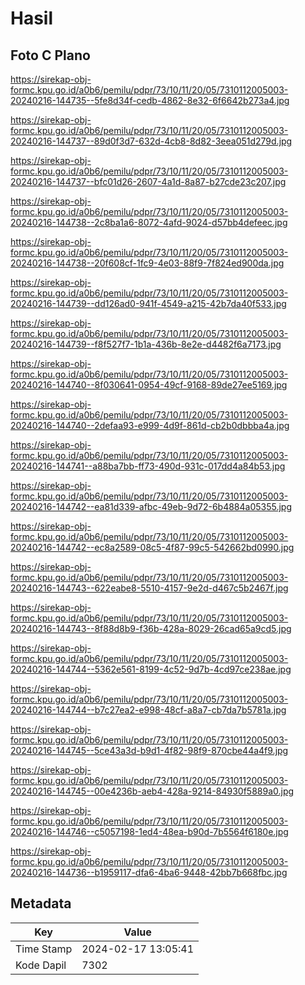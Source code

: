 # Hasil

## Foto C Plano

https://sirekap-obj-formc.kpu.go.id/a0b6/pemilu/pdpr/73/10/11/20/05/7310112005003-20240216-144735--5fe8d34f-cedb-4862-8e32-6f6642b273a4.jpg

https://sirekap-obj-formc.kpu.go.id/a0b6/pemilu/pdpr/73/10/11/20/05/7310112005003-20240216-144737--89d0f3d7-632d-4cb8-8d82-3eea051d279d.jpg

https://sirekap-obj-formc.kpu.go.id/a0b6/pemilu/pdpr/73/10/11/20/05/7310112005003-20240216-144737--bfc01d26-2607-4a1d-8a87-b27cde23c207.jpg

https://sirekap-obj-formc.kpu.go.id/a0b6/pemilu/pdpr/73/10/11/20/05/7310112005003-20240216-144738--2c8ba1a6-8072-4afd-9024-d57bb4defeec.jpg

https://sirekap-obj-formc.kpu.go.id/a0b6/pemilu/pdpr/73/10/11/20/05/7310112005003-20240216-144738--20f608cf-1fc9-4e03-88f9-7f824ed900da.jpg

https://sirekap-obj-formc.kpu.go.id/a0b6/pemilu/pdpr/73/10/11/20/05/7310112005003-20240216-144739--dd126ad0-941f-4549-a215-42b7da40f533.jpg

https://sirekap-obj-formc.kpu.go.id/a0b6/pemilu/pdpr/73/10/11/20/05/7310112005003-20240216-144739--f8f527f7-1b1a-436b-8e2e-d4482f6a7173.jpg

https://sirekap-obj-formc.kpu.go.id/a0b6/pemilu/pdpr/73/10/11/20/05/7310112005003-20240216-144740--8f030641-0954-49cf-9168-89de27ee5169.jpg

https://sirekap-obj-formc.kpu.go.id/a0b6/pemilu/pdpr/73/10/11/20/05/7310112005003-20240216-144740--2defaa93-e999-4d9f-861d-cb2b0dbbba4a.jpg

https://sirekap-obj-formc.kpu.go.id/a0b6/pemilu/pdpr/73/10/11/20/05/7310112005003-20240216-144741--a88ba7bb-ff73-490d-931c-017dd4a84b53.jpg

https://sirekap-obj-formc.kpu.go.id/a0b6/pemilu/pdpr/73/10/11/20/05/7310112005003-20240216-144742--ea81d339-afbc-49eb-9d72-6b4884a05355.jpg

https://sirekap-obj-formc.kpu.go.id/a0b6/pemilu/pdpr/73/10/11/20/05/7310112005003-20240216-144742--ec8a2589-08c5-4f87-99c5-542662bd0990.jpg

https://sirekap-obj-formc.kpu.go.id/a0b6/pemilu/pdpr/73/10/11/20/05/7310112005003-20240216-144743--622eabe8-5510-4157-9e2d-d467c5b2467f.jpg

https://sirekap-obj-formc.kpu.go.id/a0b6/pemilu/pdpr/73/10/11/20/05/7310112005003-20240216-144743--8f88d8b9-f36b-428a-8029-26cad65a9cd5.jpg

https://sirekap-obj-formc.kpu.go.id/a0b6/pemilu/pdpr/73/10/11/20/05/7310112005003-20240216-144744--5362e561-8199-4c52-9d7b-4cd97ce238ae.jpg

https://sirekap-obj-formc.kpu.go.id/a0b6/pemilu/pdpr/73/10/11/20/05/7310112005003-20240216-144744--b7c27ea2-e998-48cf-a8a7-cb7da7b5781a.jpg

https://sirekap-obj-formc.kpu.go.id/a0b6/pemilu/pdpr/73/10/11/20/05/7310112005003-20240216-144745--5ce43a3d-b9d1-4f82-98f9-870cbe44a4f9.jpg

https://sirekap-obj-formc.kpu.go.id/a0b6/pemilu/pdpr/73/10/11/20/05/7310112005003-20240216-144745--00e4236b-aeb4-428a-9214-84930f5889a0.jpg

https://sirekap-obj-formc.kpu.go.id/a0b6/pemilu/pdpr/73/10/11/20/05/7310112005003-20240216-144746--c5057198-1ed4-48ea-b90d-7b5564f6180e.jpg

https://sirekap-obj-formc.kpu.go.id/a0b6/pemilu/pdpr/73/10/11/20/05/7310112005003-20240216-144736--b1959117-dfa6-4ba6-9448-42bb7b668fbc.jpg


## Metadata

| Key        | Value               |
| ---------- | ------------------- |
| Time Stamp | 2024-02-17 13:05:41 |
| Kode Dapil | 7302                |



